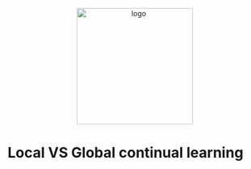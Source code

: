 <p align="center">
  <img width="230" height="230" src="logo.png" alt="logo">
</p>

# Local VS Global continual learning